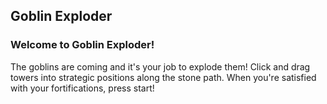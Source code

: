 ## Goblin Exploder

### Welcome to Goblin Exploder!

The goblins are coming and it's your job to explode them! Click and drag towers into strategic positions along the stone path. When you're satisfied with your fortifications, press start!
